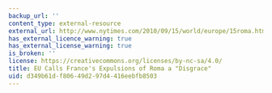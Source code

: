 ```yaml
---
backup_url: ''
content_type: external-resource
external_url: http://www.nytimes.com/2010/09/15/world/europe/15roma.html
has_external_licence_warning: true
has_external_license_warning: true
is_broken: ''
license: https://creativecommons.org/licenses/by-nc-sa/4.0/
title: EU Calls France's Expulsions of Roma a "Disgrace"
uid: d349b61d-f806-49d2-97d4-416eebfb8503
---
```

